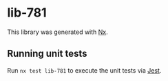 # lib-781

This library was generated with [Nx](https://nx.dev).

## Running unit tests

Run `nx test lib-781` to execute the unit tests via [Jest](https://jestjs.io).
